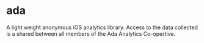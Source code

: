 ada
===

A light weight anonymous iOS analytics library. Access to the data collected is a shared between all members of the Ada Analytics Co-opertive.
